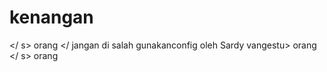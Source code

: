 # kenangan
</s>              </s>              </s>              </s>              </s>              </s>              </s>              </s>              </s>              </s>              </s>              </s>              </ s>              </s>              </s>              </s>              </s>              </s>              </s>              </s>              </s>              </s>              </s>              </s>              </s>              </s>              </s> orang </s> </ jangan di salah gunakanconfig oleh Sardy vangestu>
</s> </s> </s> </s> </s> </s> </s> </s> </s> </s> </s> </s> </s> </s> </s> </s> </s> </s> </s> </s> </s> </s> </s> </s> </s> </s> </s> orang </s>
</s>  </s>  </s>  </s>  </s>  </s>  </s>  </s>  </s>  </s>  </s>  </s>  </ s>  </s>  </s>  </s>  </s>  </s>  </s>  </s>  </s>  </s>  </s>  </s>  </s>  </s>  </s> orang </s> 
